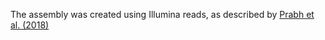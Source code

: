 [//]: # (Created by ./bin/manage_files.pl from ./species/Micoletzkya_japonica/PRJEB27334/Micoletzkya_japonica_PRJEB27334.assembly.html on Thu Jun 11 13:44:54 2020)
The assembly was created using Illumina reads, as described by [Prabh et al. (2018)](https://www.ncbi.nlm.nih.gov/pubmed/30232197)
